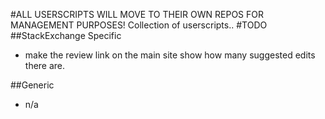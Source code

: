 #ALL USERSCRIPTS WILL MOVE TO THEIR OWN REPOS FOR MANAGEMENT PURPOSES!
Collection of userscripts.. 
#TODO
##StackExchange Specific

- make the review link on the main site show how many suggested edits there are.


##Generic

 - n/a
